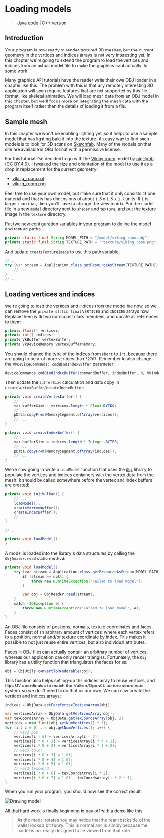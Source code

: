 # Loading models

> [Java code](https://github.com/chuigda/vulkan4j/tree/master/packages/tutorial/src/main/java/tutorial/vulkan/part09/ch28/Main.java) | [C++ version](https://vulkan-tutorial.com/Loading_models)

## Introduction

Your program is now ready to render textured 3D meshes, but the current geometry in the vertices and indices arrays is not very interesting yet. In this chapter we're going to extend the program to load the vertices and indices from an actual model file to make the graphics card actually do some work.

Many graphics API tutorials have the reader write their own OBJ loader in a chapter like this. The problem with this is that any remotely interesting 3D application will soon require features that are not supported by this file format, like skeletal animation. We will load mesh data from an OBJ model in this chapter, but we'll focus more on integrating the mesh data with the program itself rather than the details of loading it from a file.

## Sample mesh 

In this chapter we won't be enabling lighting yet, so it helps to use a sample model that has lighting baked into the texture. An easy way to find such models is to look for 3D scans on [Sketchfab](https://sketchfab.com/). Many of the models on that site are available in OBJ format with a permissive license. 

For this tutorial I've decided to go with the [Viking room](https://sketchfab.com/3d-models/viking-room-a49f1b8e4f5c4ecf9e1fe7d81915ad38) model by [nigelgoh](https://sketchfab.com/nigelgoh) ([CC BY 4.0](https://web.archive.org/web/20200428202538/https://sketchfab.com/3d-models/viking-room-a49f1b8e4f5c4ecf9e1fe7d81915ad38)). I tweaked the size and orientation of the model to use it as a drop in replacement for the current geometry:

- [viking_room.obj](https://vulkan-tutorial.com/resources/viking_room.obj)
- [viking_room.png](https://vulkan-tutorial.com/resources/viking_room.png)

Feel free to use your own model, but make sure that it only consists of one material and that is has dimensions of about `1.5` x `1.5` x `1.5` units. If it is larger than that, then you'll have to change the view matrix. Put the model file in a new `model` directory next to `shader` and `texture`, and put the texture image in the `texture` directory.

Put two new configuration variables in your program to define the model and texture paths:

```java
private static final String MODEL_PATH = "/model/viking_room.obj";
private static final String TEXTURE_PATH = "/texture/viking_room.png";
```

And update `createTextureImage` to use this path variable:

```java
// ...
try (var stream = Application.class.getResourceAsStream(TEXTURE_PATH)) {
    // ...
}
// ...
```

## Loading vertices and indices

We're going to load the vertices and indices from the model file now, so we can remove the `private static final` `VERTICES` and `INDICES` arrays now. Replace them with two non-const class members, and update all references to them:

```java
private float[] vertices;
private int[] indices;
private VkBuffer vertexBuffer;
private VkDeviceMemory vertexBufferMemory;
```

You should change the type of the indices from `short` to `int`, because there are going to be a lot more vertices than `32767`. Remember to also change the `VkDeviceCommands::cmdBindIndexBuffer` parameter:

```java
deviceCommands.cmdBindIndexBuffer(commandBuffer, indexBuffer, 0, VkIndexType.UINT32);
```

Then update the `bufferSize` calculation and data copy in `createVertexBuffer`/`createIndexBuffer`:

```java
private void createVertexBuffer() {
    // ...
    var bufferSize = vertices.length * Float.BYTES;
    // ...
    pData.copyFrom(MemorySegment.ofArray(vertices));
    // ...
}

private void createIndexBuffer() {
    // ...
    var bufferSize = indices.length * Integer.BYTES;
    // ...
    pData.copyFrom(MemorySegment.ofArray(indices));
    // ...
}
```

We're now going to write a `loadModel` function that uses the [`Obj`](https://github.com/javagl/Obj) library to populate the vertices and indices containers with the vertex data from the mesh. It should be called somewhere before the vertex and index buffers are created:

```java
private void initVulkan() {
    // ...
    loadModel();
    createVertexBuffer();
    createIndexBuffer();
    // ...
}

// ...

private void loadModel() {
}
```

A model is loaded into the library's data structures by calling the `ObjReader.read` static method:

```java
private void loadModel() {
    try (var stream = Application.class.getResourceAsStream(MODEL_PATH)) {
        if (stream == null) {
            throw new RuntimeException("Failed to load model");
        }

        var obj = ObjReader.read(stream);
    }
    catch (IOException e) {
        throw new RuntimeException("Failed to load model", e);
    }
}
```

An OBJ file consists of positions, normals, texture coordinates and faces. Faces consist of an arbitrary amount of vertices, where each vertex refers to a position, normal and/or texture coordinate by index. This makes it possible to not just reuse entire vertices, but also individual attributes.

Faces in OBJ files can actually contain an arbitrary number of vertices, whereas our application can only render triangles. Fortunately, the `Obj` library has a utility function that triangulates the faces for us:

```java
obj = ObjUtils.convertToRenderable(obj);
``` 

This function also helps setting-up the indices array to reuse vertices, and flips UV coordinates to match the Vulkan/OpenGL texture coordinate system, so we don't need to do that on our own. We can now create the vertices and indices arrays:

```java
indices = ObjData.getFaceVertexIndicesArray(obj);

var verticesArray = ObjData.getVerticesArray(obj);
var texCoordsArray = ObjData.getTexCoordsArray(obj, 2);
vertices = new float[obj.getNumVertices() * 8];
for (int i = 0; i < obj.getNumVertices(); i++) {
    // vec3 pos
    vertices[i * 8] = verticesArray[i * 3];
    vertices[i * 8 + 1] = verticesArray[i * 3 + 1];
    vertices[i * 8 + 2] = verticesArray[i * 3 + 2];
    // vec3 color
    vertices[i * 8 + 3] = 1.0f;
    vertices[i * 8 + 4] = 1.0f;
    vertices[i * 8 + 5] = 1.0f;
    // vec2 texCoord
    vertices[i * 8 + 6] = texCoordsArray[i * 2];
    vertices[i * 8 + 7] = 1.0f - texCoordsArray[i * 2 + 1];
}
```

When you run your program, you should now see the correct result:

![Drawing model](../../images/drawing_model.png)

All that hard work is finally beginning to pay off with a demo like this!

> As the model rotates you may notice that the rear (backside of the walls) looks a bit funny. This is normal and is simply because the model is not really designed to be viewed from that side.
